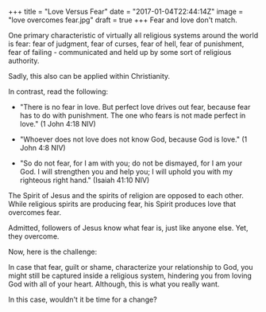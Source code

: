 +++
title = "Love Versus Fear"
date = "2017-01-04T22:44:14Z"
image = "love overcomes fear.jpg"
draft = true
+++
Fear and love don't match.

One primary characteristic of virtually all religious systems around the world is fear: 
fear of judgment, fear of curses, fear of hell, fear of punishment, fear of failing - communicated and
held up by some sort of religious authority.

Sadly, this also can be applied within Christianity.

In contrast, read the following:

- "There is no fear in love. But perfect love drives out fear, because fear has to do 
with punishment. The one who fears is not made perfect in love." (1 John 4:18 NIV)

- "Whoever does not love does not know God, because God is love." (1 John 4:8 NIV) 

- "So do not fear, for I am with you; do not be dismayed, for I am your God. I will 
strengthen you and help you; I will uphold you with my righteous right hand." 
(Isaiah 41:10 NIV)

The Spirit of Jesus and the spirits of religion are opposed to each other. 
While religious spirits are producing fear, his Spirit produces love that overcomes fear. 

Admitted, followers of Jesus know what fear is, just like anyone else. Yet, they 
overcome.

Now, here is the challenge: 

In case that fear, guilt or shame, characterize your relationship to God, 
you might still be captured inside a religious system, hindering you from loving God with all of your heart.
Although, this is what you really want.

In this case, wouldn't it be time for a change?

